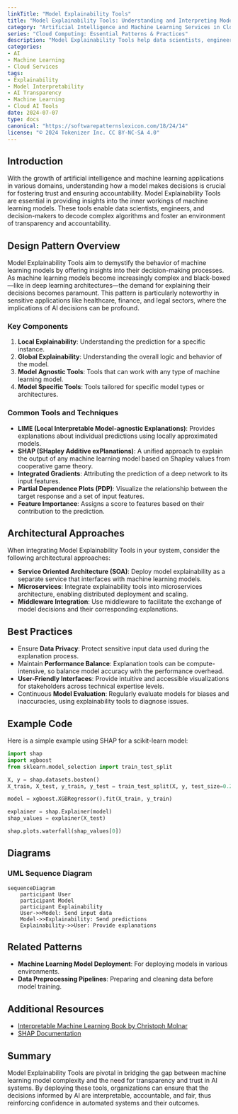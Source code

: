 ```yaml
---
linkTitle: "Model Explainability Tools"
title: "Model Explainability Tools: Understanding and Interpreting Model Decisions"
category: "Artificial Intelligence and Machine Learning Services in Cloud"
series: "Cloud Computing: Essential Patterns & Practices"
description: "Model Explainability Tools help data scientists, engineers, and stakeholders understand and interpret the decisions made by machine learning models, providing insights into how models function and ensuring transparent and accountable AI deployment."
categories:
- AI
- Machine Learning
- Cloud Services
tags:
- Explainability
- Model Interpretability
- AI Transparency
- Machine Learning
- Cloud AI Tools
date: 2024-07-07
type: docs
canonical: "https://softwarepatternslexicon.com/18/24/14"
license: "© 2024 Tokenizer Inc. CC BY-NC-SA 4.0"
---
```


## Introduction

With the growth of artificial intelligence and machine learning applications in various domains, understanding how a model makes decisions is crucial for fostering trust and ensuring accountability. Model Explainability Tools are essential in providing insights into the inner workings of machine learning models. These tools enable data scientists, engineers, and decision-makers to decode complex algorithms and foster an environment of transparency and accountability.

## Design Pattern Overview

Model Explainability Tools aim to demystify the behavior of machine learning models by offering insights into their decision-making processes. As machine learning models become increasingly complex and black-boxed—like in deep learning architectures—the demand for explaining their decisions becomes paramount. This pattern is particularly noteworthy in sensitive applications like healthcare, finance, and legal sectors, where the implications of AI decisions can be profound.

### Key Components

1. **Local Explainability**: Understanding the prediction for a specific instance.
2. **Global Explainability**: Understanding the overall logic and behavior of the model.
3. **Model Agnostic Tools**: Tools that can work with any type of machine learning model.
4. **Model Specific Tools**: Tools tailored for specific model types or architectures.

### Common Tools and Techniques

- **LIME (Local Interpretable Model-agnostic Explanations)**: Provides explanations about individual predictions using locally approximated models.
- **SHAP (SHapley Additive exPlanations)**: A unified approach to explain the output of any machine learning model based on Shapley values from cooperative game theory.
- **Integrated Gradients**: Attributing the prediction of a deep network to its input features.
- **Partial Dependence Plots (PDP)**: Visualize the relationship between the target response and a set of input features.
- **Feature Importance**: Assigns a score to features based on their contribution to the prediction.

## Architectural Approaches

When integrating Model Explainability Tools in your system, consider the following architectural approaches:

- **Service Oriented Architecture (SOA)**: Deploy model explainability as a separate service that interfaces with machine learning models.
- **Microservices**: Integrate explainability tools into microservices architecture, enabling distributed deployment and scaling.
- **Middleware Integration**: Use middleware to facilitate the exchange of model decisions and their corresponding explanations.

## Best Practices

- Ensure **Data Privacy**: Protect sensitive input data used during the explanation process.
- Maintain **Performance Balance**: Explanation tools can be compute-intensive, so balance model accuracy with the performance overhead.
- **User-Friendly Interfaces**: Provide intuitive and accessible visualizations for stakeholders across technical expertise levels.
- Continuous **Model Evaluation**: Regularly evaluate models for biases and inaccuracies, using explainability tools to diagnose issues.

## Example Code

Here is a simple example using SHAP for a scikit-learn model:

```python
import shap
import xgboost
from sklearn.model_selection import train_test_split

X, y = shap.datasets.boston()
X_train, X_test, y_train, y_test = train_test_split(X, y, test_size=0.2, random_state=42)

model = xgboost.XGBRegressor().fit(X_train, y_train)

explainer = shap.Explainer(model)
shap_values = explainer(X_test)

shap.plots.waterfall(shap_values[0])
```

## Diagrams

### UML Sequence Diagram
```mermaid
sequenceDiagram
    participant User
    participant Model
    participant Explainability
    User->>Model: Send input data
    Model->>Explainability: Send predictions
    Explainability->>User: Provide explanations
```

## Related Patterns

- **Machine Learning Model Deployment**: For deploying models in various environments.
- **Data Preprocessing Pipelines**: Preparing and cleaning data before model training.

## Additional Resources

- [Interpretable Machine Learning Book by Christoph Molnar](https://christophm.github.io/interpretable-ml-book/)
- [SHAP Documentation](https://shap.readthedocs.io/en/latest/)

## Summary

Model Explainability Tools are pivotal in bridging the gap between machine learning model complexity and the need for transparency and trust in AI systems. By deploying these tools, organizations can ensure that the decisions informed by AI are interpretable, accountable, and fair, thus reinforcing confidence in automated systems and their outcomes.
